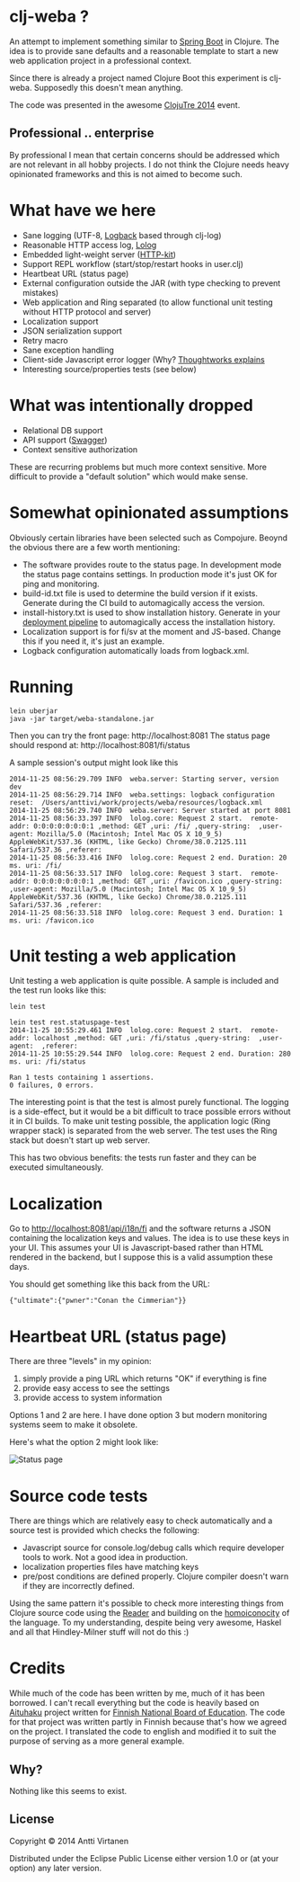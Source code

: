 # clj-weba ? 

An attempt to implement something similar to [Spring Boot](http://projects.spring.io/spring-boot/) in Clojure.
The idea is to provide sane defaults and a reasonable template to start a new web application project in a professional context.

Since there is already a project named Clojure Boot this experiment is clj-weba. Supposedly this doesn't mean anything.

The code was presented in the awesome [ClojuTre 2014](http://clojutre.org) event.


## Professional .. enterprise

By professional I mean that certain concerns should be addressed which are not relevant in all hobby projects. 
I do not think the Clojure needs heavy opinionated frameworks and this is not aimed to become such.

# What have we here

* Sane logging (UTF-8, [Logback](http://logback.qos.ch/) based through clj-log)
* Reasonable HTTP access log, [Lolog](https://github.com/lokori/lolog)
* Embedded light-weight server ([HTTP-kit](http://www.http-kit.org/))
* Support REPL workflow (start/stop/restart hooks in user.clj)
* Heartbeat URL (status page)
* External configuration outside the JAR (with type checking to prevent mistakes)
* Web application and Ring separated (to allow functional unit testing without HTTP protocol and server)
* Localization support
* JSON serialization support
* Retry macro
* Sane exception handling
* Client-side Javascript error logger (Why? [Thoughtworks explains](http://www.thoughtworks.com/radar/techniques/capturing-client-side-javascript-errors)
* Interesting source/properties tests (see below)


# What was intentionally dropped

* Relational DB support 
* API support ([Swagger](https://github.com/metosin/compojure-api/blob/master/src/compojure/api/swagger.clj))
* Context sensitive authorization

These are recurring problems but much more context sensitive. More difficult to provide a "default solution" which would make sense.

# Somewhat opinionated assumptions

Obviously certain libraries have been selected such as Compojure. Beoynd the obvious there are a few worth mentioning:

* The software provides route to the status page. In development mode the status page contains settings. In production mode it's just OK for ping and monitoring.
* build-id.txt file is used to determine the build version if it exists. Generate during the CI build to automagically access the version.
* install-history.txt is used to show installation history. Generate in your [deployment pipeline](dev.solita.fi/2014/10/01/simple-deployment-pipeline.html) to automagically access the installation history.
* Localization support is for fi/sv at the moment and JS-based. Change this if you need it, it's just an example.
* Logback configuration automatically loads from logback.xml. 


# Running 

```
lein uberjar
java -jar target/weba-standalone.jar
```

Then you can try the front page: http://localhost:8081
The status page should respond at: http://localhost:8081/fi/status

A sample session's output might look like this
```
2014-11-25 08:56:29.709 INFO  weba.server: Starting server, version dev
2014-11-25 08:56:29.714 INFO  weba.settings: logback configuration reset:  /Users/anttivi/work/projects/weba/resources/logback.xml
2014-11-25 08:56:29.740 INFO  weba.server: Server started at port 8081
2014-11-25 08:56:33.397 INFO  lolog.core: Request 2 start.  remote-addr: 0:0:0:0:0:0:0:1 ,method: GET ,uri: /fi/ ,query-string:  ,user-agent: Mozilla/5.0 (Macintosh; Intel Mac OS X 10_9_5) AppleWebKit/537.36 (KHTML, like Gecko) Chrome/38.0.2125.111 Safari/537.36 ,referer: 
2014-11-25 08:56:33.416 INFO  lolog.core: Request 2 end. Duration: 20 ms. uri: /fi/
2014-11-25 08:56:33.517 INFO  lolog.core: Request 3 start.  remote-addr: 0:0:0:0:0:0:0:1 ,method: GET ,uri: /favicon.ico ,query-string:  ,user-agent: Mozilla/5.0 (Macintosh; Intel Mac OS X 10_9_5) AppleWebKit/537.36 (KHTML, like Gecko) Chrome/38.0.2125.111 Safari/537.36 ,referer: 
2014-11-25 08:56:33.518 INFO  lolog.core: Request 3 end. Duration: 1 ms. uri: /favicon.ico
```


# Unit testing a web application

Unit testing a web application is quite possible. A sample is included and the test run looks like this:

```
lein test

lein test rest.statuspage-test
2014-11-25 10:55:29.461 INFO  lolog.core: Request 2 start.  remote-addr: localhost ,method: GET ,uri: /fi/status ,query-string:  ,user-agent:  ,referer: 
2014-11-25 10:55:29.544 INFO  lolog.core: Request 2 end. Duration: 280 ms. uri: /fi/status

Ran 1 tests containing 1 assertions.
0 failures, 0 errors.
```

The interesting point is that the test is almost purely functional. The logging is a side-effect, but it would be a bit difficult to trace possible errors without it in CI builds.
To make unit testing possible, the application logic (Ring wrapper stack) is separated from the web server. The test uses the Ring stack but doesn't start up web server. 

This has two obvious benefits: the tests run faster and they can be executed simultaneously.

# Localization

Go to [http://localhost:8081/api/i18n/fi](http://localhost:8081/api/i18n/fi) and the software returns a JSON containing the localization
keys and values. The idea is to use these keys in your UI. This assumes your UI is Javascript-based rather than HTML rendered in the backend,
but I suppose this is a valid assumption these days.

You should get something like this back from the URL:
```
{"ultimate":{"pwner":"Conan the Cimmerian"}}
```



# Heartbeat URL (status page)

There are three "levels" in my opinion:
1. simply provide a ping URL which returns "OK" if everything is fine
2. provide easy access to see the settings
3. provide access to system information

Options 1 and 2 are here. I have done option 3 but modern monitoring systems seem to make it obsolete.

Here's what the option 2 might look like:

![Status page](https://raw.github.com/lokori/clj-weba/master/img/statuspage.png)



# Source code tests

There are things which are relatively easy to check automatically and a source test is provided which checks the following:

* Javascript source for console.log/debug calls which require developer tools to work. Not a good idea in production.
* localization properties files have matching keys
* pre/post conditions are defined properly. Clojure compiler doesn't warn if they are incorrectly defined.

Using the same pattern it's possible to check more interesting things from Clojure source code using the 
[Reader](http://clojure.org/reader) and building on the [homoiconocity](http://en.wikipedia.org/wiki/Homoiconicity) of the language. 
To my understanding, despite being very awesome, Haskel and all that Hindley-Milner stuff will not do this :) 



# Credits

While much of the code has been written by me, much of it has been borrowed. I can't recall everything but the code is heavily based on 
[Aituhaku](https://github.com/Opetushallitus/aituhaku) project written for [Finnish National Board of Education](http://www.oph.fi). The code
for that project was written partly in Finnish because that's how we agreed on the project. I translated the code to english and modified
it to suit the purpose of serving as a more general example.

## Why?

Nothing like this seems to exist. 

## License

Copyright © 2014 Antti Virtanen

Distributed under the Eclipse Public License either version 1.0 or (at
your option) any later version.
